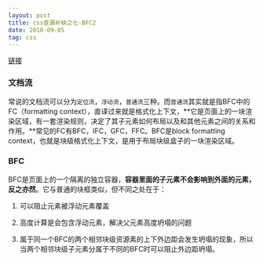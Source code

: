 ```yaml
---
layout: post
title: css查漏补缺之七-BFC2
date: 2018-09-05
tag: css
---
```


[链接](https://www.cnblogs.com/xiaohuochai/p/5248536.html)

### 文档流

常说的文档流可以分为`定位流`，`浮动流`，`普通流`三种。而`普通流`其实就是指BFC中的FC（formatting context），直译过来就是格式化上下文，**它是页面上的一块渲染区域，有一套渲染规则，决定了其子元素如何布局以及和其他元素之间的关系和作用。**常见的FC有BFC，IFC，GFC，FFC。BFC是block formatting context，也就是块级格式化上下文，是用于布局块级盒子的一块渲染区域。

<!-- more -->

### BFC

BFC是页面上的一个隔离的独立容器，**容器里面的子元素不会影响到外面的元素，反之亦然**。它与普通的块框类似，但不同之处在于：

1. 可以阻止元素被浮动元素覆盖

2. 高度计算是会包含浮动元素，解决父元素高度坍塌的问题

3. 属于同一个BFC的两个相邻块级资源素的上下外边距会发生坍塌的现象，所以当两个相邻块级子元素分属于不同的BFC时可以阻止外边距坍塌。
